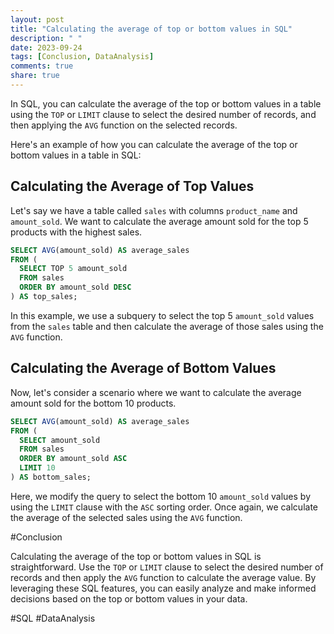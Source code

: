 ```yaml
---
layout: post
title: "Calculating the average of top or bottom values in SQL"
description: " "
date: 2023-09-24
tags: [Conclusion, DataAnalysis]
comments: true
share: true
---
```


In SQL, you can calculate the average of the top or bottom values in a table using the `TOP` or `LIMIT` clause to select the desired number of records, and then applying the `AVG` function on the selected records.

Here's an example of how you can calculate the average of the top or bottom values in a table in SQL:

## Calculating the Average of Top Values

Let's say we have a table called `sales` with columns `product_name` and `amount_sold`. We want to calculate the average amount sold for the top 5 products with the highest sales. 
```sql
SELECT AVG(amount_sold) AS average_sales
FROM (
  SELECT TOP 5 amount_sold
  FROM sales
  ORDER BY amount_sold DESC
) AS top_sales;
```

In this example, we use a subquery to select the top 5 `amount_sold` values from the `sales` table and then calculate the average of those sales using the `AVG` function.

## Calculating the Average of Bottom Values

Now, let's consider a scenario where we want to calculate the average amount sold for the bottom 10 products. 
```sql
SELECT AVG(amount_sold) AS average_sales
FROM (
  SELECT amount_sold
  FROM sales
  ORDER BY amount_sold ASC
  LIMIT 10
) AS bottom_sales;
```

Here, we modify the query to select the bottom 10 `amount_sold` values by using the `LIMIT` clause with the `ASC` sorting order. Once again, we calculate the average of the selected sales using the `AVG` function.

#Conclusion

Calculating the average of the top or bottom values in SQL is straightforward. Use the `TOP` or `LIMIT` clause to select the desired number of records and then apply the `AVG` function to calculate the average value. By leveraging these SQL features, you can easily analyze and make informed decisions based on the top or bottom values in your data.

#SQL #DataAnalysis